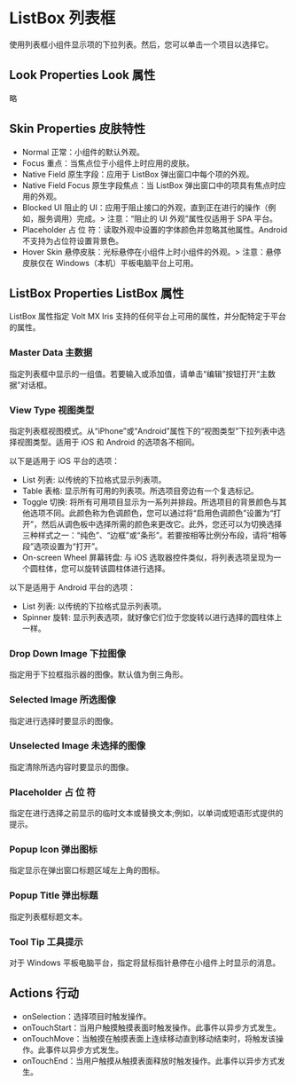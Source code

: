 # ListBox 列表框
使用列表框小组件显示项的下拉列表。然后，您可以单击一个项目以选择它。

## Look Properties Look 属性
略

## Skin Properties 皮肤特性
* Normal 正常：小组件的默认外观。
* Focus 重点：当焦点位于小组件上时应用的皮肤。
* Native Field 原生字段：应用于 ListBox 弹出窗口中每个项的外观。
* Native Field Focus 原生字段焦点：当 ListBox 弹出窗口中的项具有焦点时应用的外观。
* Blocked UI 阻止的 UI：应用于阻止接口的外观，直到正在进行的操作（例如，服务调用）完成。> 注意：“阻止的 UI 外观”属性仅适用于 SPA 平台。
* Placeholder 占 位 符：读取外观中设置的字体颜色并忽略其他属性。Android 不支持为占位符设置背景色。
* Hover Skin 悬停皮肤：光标悬停在小组件上时小组件的外观。> 注意：悬停皮肤仅在 Windows（本机）平板电脑平台上可用。

## ListBox Properties ListBox 属性
ListBox 属性指定 Volt MX Iris 支持的任何平台上可用的属性，并分配特定于平台的属性。

### Master Data 主数据
指定列表框中显示的一组值。若要输入或添加值，请单击“编辑”按钮打开“主数据”对话框。

### View Type 视图类型
指定列表框视图模式。从“iPhone”或“Android”属性下的“视图类型”下拉列表中选择视图类型。适用于 iOS 和 Android 的选项各不相同。

以下是适用于 iOS 平台的选项：
* List 列表: 以传统的下拉格式显示列表项。
* Table 表格: 显示所有可用的列表项。所选项目旁边有一个复选标记。
* Toggle 切换: 将所有可用项目显示为一系列并排段。所选项目的背景颜色与其他选项不同。此颜色称为色调颜色，您可以通过将“启用色调颜色”设置为“打开”，然后从调色板中选择所需的颜色来更改它。此外，您还可以为切换选择三种样式之一：“纯色”、“边框”或“条形”。若要按相等比例分布段，请将“相等段”选项设置为“打开”。
* On-screen Wheel 屏幕转盘: 与 iOS 选取器控件类似，将列表选项呈现为一个圆柱体，您可以旋转该圆柱体进行选择。

以下是适用于 Android 平台的选项：
* List 列表: 以传统的下拉格式显示列表项。
* Spinner 旋转: 显示列表选项，就好像它们位于您旋转以进行选择的圆柱体上一样。

### Drop Down Image 下拉图像
指定用于下拉框指示器的图像。默认值为倒三角形。

### Selected Image 所选图像
指定进行选择时要显示的图像。

### Unselected Image 未选择的图像
指定清除所选内容时要显示的图像。

### Placeholder 占 位 符
指定在进行选择之前显示的临时文本或替换文本;例如，以单词或短语形式提供的提示。

### Popup Icon 弹出图标
指定显示在弹出窗口标题区域左上角的图标。

### Popup Title 弹出标题
指定列表框标题文本。

### Tool Tip 工具提示
对于 Windows 平板电脑平台，指定将鼠标指针悬停在小组件上时显示的消息。

## Actions 行动
* onSelection：选择项目时触发操作。
* onTouchStart：当用户触摸触摸表面时触发操作。此事件以异步方式发生。
* onTouchMove：当触摸在触摸表面上连续移动直到移动结束时，将触发该操作。此事件以异步方式发生。
* onTouchEnd：当用户触摸从触摸表面释放时触发操作。此事件以异步方式发生。